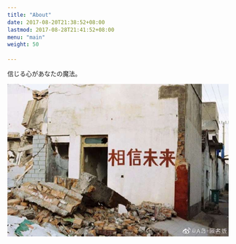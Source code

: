```yaml
---
title: "About"
date: 2017-08-20T21:38:52+08:00
lastmod: 2017-08-28T21:41:52+08:00
menu: "main"
weight: 50

---
```


<!-- - Computer Science @SDUST
- Compute vision @ICT
- Backen Developer @Meituan -->

信じる心があなたの魔法。

![](future.jpeg)